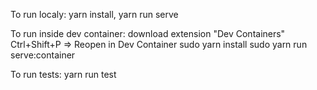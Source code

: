 To run localy:
yarn install,
yarn run serve

To run inside dev container:
download extension "Dev Containers"
Ctrl+Shift+P => Reopen in Dev Container
sudo yarn install
sudo yarn run serve:container

To run tests:
yarn run test